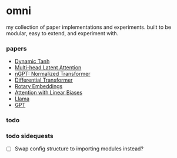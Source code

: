 # omni
my collection of paper implementations and experiments. built to be modular, easy to extend, and experiment with.


### papers

- [Dynamic Tanh](/experiments/dyt/)
- [Multi-head Latent Attention](/experiments/mla/mla.py)
- [nGPT: Normalized Transformer](/experiments/ngpt/)
- [Differential Transformer](/experiments/differential_transformer/diff_attention.py)
- [Rotary Embeddings](/omni/modules/pos_embeddings.py#L59)
- [Attention with Linear Biases](/omni/modules/pos_embeddings.py#L176)
- [Llama](/omni/architectures/llama.py)
- [GPT](/omni/architectures/gpt.py)

### todo

### todo sidequests
- [ ] Swap config structure to importing modules instead?

